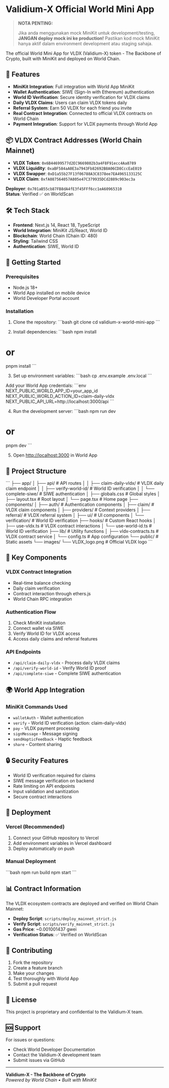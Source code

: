 # Validium-X Official World Mini App

> **NOTA PENTING:**
> 
> Jika anda menggunakan mock MiniKit untuk development/testing,
> **JANGAN deploy mock ini ke production!**
> Pastikan kod mock MiniKit hanya aktif dalam environment development atau staging sahaja.

The official World Mini App for VLDX (Validium-X) token - The Backbone of Crypto, built with MiniKit and deployed on World Chain.

## 🚀 Features

- **MiniKit Integration**: Full integration with World App MiniKit
- **Wallet Authentication**: SIWE (Sign-In with Ethereum) authentication
- **World ID Verification**: Secure identity verification for VLDX claims
- **Daily VLDX Claims**: Users can claim VLDX tokens daily
- **Referral System**: Earn 50 VLDX for each friend you invite
- **Real Contract Integration**: Connected to official VLDX contracts on World Chain
- **Payment Integration**: Support for VLDX payments through World App

## 📦 VLDX Contract Addresses (World Chain Mainnet)

- **VLDX Token**: `0x6B44699577d2EC9669802b3a4F8F91ecc4Aa8789`
- **VLDX Liquidity**: `0xaBF584aA0E3a7943Fb82692B8A06CD8CccEaE019`
- **VLDX Swapper**: `0xD1a55b27F13f06788A3C8378ee7EA4965133125C`
- **VLDX Claim**: `0xfA087564057A805e47C379935DCd2889c903ec3a`

**Deployer**: `0x701aB55cb87FB8dA4fE3f45FFf6cc1eA60965310`  
**Status**: Verified ✅ on WorldScan

## 🛠 Tech Stack

- **Frontend**: Next.js 14, React 18, TypeScript
- **World Integration**: MiniKit JS/React, World ID
- **Blockchain**: World Chain (Chain ID: 480)
- **Styling**: Tailwind CSS
- **Authentication**: SIWE, World ID

## 🚀 Getting Started

### Prerequisites

- Node.js 18+
- World App installed on mobile device
- World Developer Portal account

### Installation

1. Clone the repository:
\`\`\`bash
git clone <repository-url>
cd validium-x-world-mini-app
\`\`\`

2. Install dependencies:
\`\`\`bash
npm install
# or
pnpm install
\`\`\`

3. Set up environment variables:
\`\`\`bash
cp .env.example .env.local
\`\`\`

Add your World App credentials:
\`\`\`env
NEXT_PUBLIC_WORLD_APP_ID=your_app_id
NEXT_PUBLIC_WORLD_ACTION_ID=claim-daily-vldx
NEXT_PUBLIC_API_URL=http://localhost:3000/api
\`\`\`

4. Run the development server:
\`\`\`bash
npm run dev
# or
pnpm dev
\`\`\`

5. Open [http://localhost:3000](http://localhost:3000) in World App

## 📁 Project Structure

\`\`\`
├── app/
│   ├── api/                    # API routes
│   │   ├── claim-daily-vldx/   # VLDX daily claim endpoint
│   │   ├── verify-world-id/    # World ID verification
│   │   └── complete-siwe/      # SIWE authentication
│   ├── globals.css             # Global styles
│   ├── layout.tsx              # Root layout
│   └── page.tsx                # Home page
├── components/
│   ├── auth/                   # Authentication components
│   ├── claim/                  # VLDX claim components
│   ├── providers/              # Context providers
│   ├── referral/               # VLDX referral system
│   ├── ui/                     # UI components
│   └── verification/           # World ID verification
├── hooks/                      # Custom React hooks
│   ├── use-vldx.ts            # VLDX contract interactions
│   └── use-world-id.ts        # World ID verification
├── lib/                        # Utility functions
│   ├── vldx-contracts.ts      # VLDX contract service
│   └── config.ts              # App configuration
└── public/                     # Static assets
    └── images/
        └── VLDX_logo.png      # Official VLDX logo
\`\`\`

## 🔗 Key Components

### VLDX Contract Integration
- Real-time balance checking
- Daily claim verification
- Contract interaction through ethers.js
- World Chain RPC integration

### Authentication Flow
1. Check MiniKit installation
2. Connect wallet via SIWE
3. Verify World ID for VLDX access
4. Access daily claims and referral features

### API Endpoints
- `/api/claim-daily-vldx` - Process daily VLDX claims
- `/api/verify-world-id` - Verify World ID proof
- `/api/complete-siwe` - Complete SIWE authentication

## 🌍 World App Integration

### MiniKit Commands Used
- `walletAuth` - Wallet authentication
- `verify` - World ID verification (action: claim-daily-vldx)
- `pay` - VLDX payment processing
- `signMessage` - Message signing
- `sendHapticFeedback` - Haptic feedback
- `share` - Content sharing

## 🔒 Security Features

- World ID verification required for claims
- SIWE message verification on backend
- Rate limiting on API endpoints
- Input validation and sanitization
- Secure contract interactions

## 🚀 Deployment

### Vercel (Recommended)
1. Connect your GitHub repository to Vercel
2. Add environment variables in Vercel dashboard
3. Deploy automatically on push

### Manual Deployment
\`\`\`bash
npm run build
npm start
\`\`\`

## 📊 Contract Information

The VLDX ecosystem contracts are deployed and verified on World Chain Mainnet:

- **Deploy Script**: `scripts/deploy_mainnet_strict.js`
- **Verify Script**: `scripts/verify_mainnet_strict.js`
- **Gas Price**: ~0.001001437 gwei
- **Verification Status**: ✅ Verified on WorldScan

## 🤝 Contributing

1. Fork the repository
2. Create a feature branch
3. Make your changes
4. Test thoroughly with World App
5. Submit a pull request

## 📄 License

This project is proprietary and confidential to the Validium-X team.

## 🆘 Support

For issues or questions:
- Check World Developer Documentation
- Contact the Validium-X development team
- Submit issues via GitHub

---

**Validium-X - The Backbone of Crypto**  
*Powered by World Chain • Built with MiniKit*
